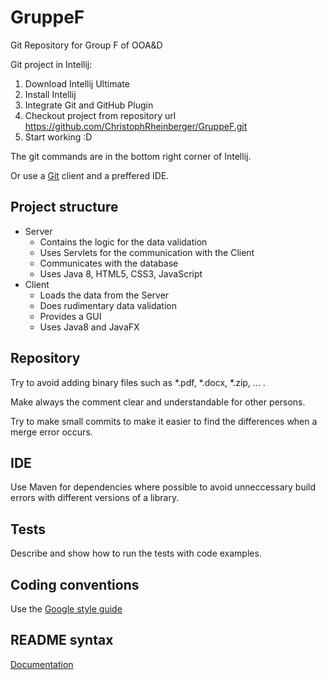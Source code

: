 # GruppeF
Git Repository for Group F of OOA&amp;D

Git project in Intellij:

1. Download Intellij Ultimate
2. Install Intellij
3. Integrate Git and GitHub Plugin
4. Checkout project from repository url
    https://github.com/ChristophRheinberger/GruppeF.git
5. Start working :D

The git commands are in the bottom right corner of Intellij.

Or use a [Git](https://git-scm.com/downloads) client and a preffered IDE.

## Project structure
* Server
  * Contains the logic for the data validation
  * Uses Servlets for the communication with the Client
  * Communicates with the database
  * Uses Java 8, HTML5, CSS3, JavaScript
* Client
  * Loads the data from the Server
  * Does rudimentary data validation
  * Provides a GUI
  * Uses Java8 and JavaFX

## Repository
Try to avoid adding binary files such as \*.pdf, \*.docx, \*.zip, ... .

Make always the comment clear and understandable for other persons.

Try to make small commits to make it easier to find the differences when a merge error occurs.

## IDE
Use Maven for dependencies where possible to avoid unneccessary build errors with different versions of a library.

## Tests
Describe and show how to run the tests with code examples.

## Coding conventions
Use the [Google style guide](https://google.github.io/styleguide/javaguide.html)

## README syntax
[Documentation](https://enterprise.github.com/downloads/en/markdown-cheatsheet.pdf)
